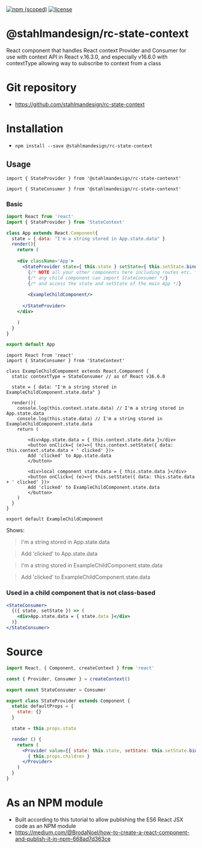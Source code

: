 [![npm (scoped)](https://img.shields.io/npm/v/@stahlmandesign/rc-state-context.svg)](https://github.com/stahlmandesign/rc-state-context)
[![license](https://img.shields.io/github/license/stahlmandesign/rc-state-context.svg
)](https://github.com/stahlmandesign/rc-state-context)


# @stahlmandesign/rc-state-context
React component that handles React context Provider and Consumer for use with context API in React v.16.3.0, and especially v16.6.0 with contextType allowing way to subscribe to context from a class

# Git repository
- https://github.com/stahlmandesign/rc-state-context

# Installation
- `npm install --save @stahlmandesign/rc-state-context`

## Usage
```import { StateProvider } from '@stahlmandesign/rc-state-contenxt'```

```import { StateConsumer } from '@stahlmandesign/rc-state-contenxt'```
### Basic
```jsx
import React from 'react'
import { StateProvider } from 'StateContext'

class App extends React.Component{
  state = { data: "I'm a string stored in App.state.data" }
  render(){
    return (
    
    <div className='App'>
      <StateProvider state={ this.state } setState={ this.setState.bind(this) }>
        {/* NOTE all your other components here including routes etc. */}
        {/* any child component can import StateConsumer */}
        {/* and access the state and setState of the main App */}
        
        <ExampleChildComponent/>
        
      </StateProvider>
    </div>

    )
  }
}

export default App

```

```
import React from 'react'
import { StateConsumer } from 'StateContext'

class ExampleChildCompoment extends React.Component {
  static contextType = StateConsumer // as of React v16.6.0
  
  state = { data: "I'm a string stored in ExampleChildComponent.state.data" }
  
  render(){
  	console.log(this.context.state.data) // I'm a string stored in App.state.data
  	console.log(this.state.data) // I'm a string stored in ExampleChildComponent.state.data
  	return (
  	
		<div>App.state.data = { this.context.state.data }</div>
		<button onClick={ (e)=>{ this.context.setState({ data: this.context.state.data + ' clicked' })>
		Add 'clicked' to App.state.data
		</button>
		
		<div>local component state.data = { this.state.data }</div>
		<button onClick={ (e)=>{ this.setState({ data: this.state.data + ' clicked' })>
		Add 'clicked' to ExampleChildComponent.state.data
		</button>
  	)	    
  }
}

export default ExampleChildComponent
```
Shows:

> I'm a string stored in App.state.data

> Add 'clicked' to App.state.data

> I'm a string stored in ExampleChildComponent.state.data

> Add 'clicked' to ExampleChildComponent.state.data


### Used in a child component that is not class-based
```jsx
<StateConsumer>
  {({ state, setState }) => (
    <div>App.state.data = { state.data }</div>
  )}
</StateConsumer>
```

# Source

```jsx
import React, { Component, createContext } from 'react'

const { Provider, Consumer } = createContext()

export const StateConsumer = Consumer

export class StateProvider extends Component {
  static defaultProps = {
    state: {}
  }

  state = this.props.state

  render () {
    return (
      <Provider value={{ state: this.state, setState: this.setState.bind(this) }}>
        { this.props.children }
      </Provider>
    )
  }
}


```


# As an NPM module
- Built according to this tutorial to allow publishing the ES6 React JSX code as an NPM module
- https://medium.com/@BrodaNoel/how-to-create-a-react-component-and-publish-it-in-npm-668ad7d363ce
	

